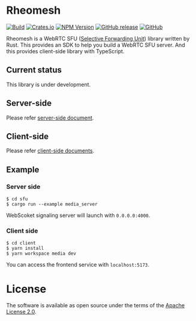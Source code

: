 # Rheomesh
[![Build](https://github.com/h3poteto/rheomesh/actions/workflows/build.yml/badge.svg)](https://github.com/h3poteto/rheomesh/actions/workflows/build.yml)
[![Crates.io](https://img.shields.io/crates/v/rheomesh)](https://crates.io/crates/rheomesh)
[![NPM Version](https://img.shields.io/npm/v/rheomesh.svg)](https://www.npmjs.com/package/rheomesh)
[![GitHub release](https://img.shields.io/github/release/h3poteto/rheomesh.svg)](https://github.com/h3poteto/rheomesh/releases)
[![GitHub](https://img.shields.io/github/license/h3poteto/rheomesh)](LICENSE)

Rheomesh is a WebRTC SFU ([Selective Forwarding Unit](https://bloggeek.me/webrtcglossary/sfu/)) library written by Rust. This provides an SDK to help you build a WebRTC SFU server. And this provides client-side library with TypeScript.


## Current status
This library is under development.


## Server-side
Please refer [server-side document](sfu).

## Client-side
Please refer [client-side documents](client).

## Example
### Server side
```
$ cd sfu
$ cargo run --example media_server
```

WebScoket signaling server will launch with `0.0.0.0:4000`.

### Client side
```
$ cd client
$ yarn install
$ yarn workspace media dev
```

You can access the frontend service with `localhost:5173`.

# License
The software is available as open source under the terms of the [Apache License 2.0](https://www.apache.org/licenses/LICENSE-2.0).
